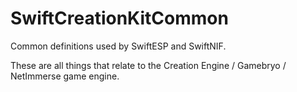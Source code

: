 # SwiftCreationKitCommon

Common definitions used by SwiftESP and SwiftNIF.

These are all things that relate to the Creation Engine / Gamebryo / NetImmerse game engine.


